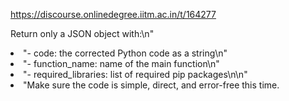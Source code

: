 https://discourse.onlinedegree.iitm.ac.in/t/164277

Return only a JSON object with:\n"</li>
          <li>    "- code: the corrected Python code as a string\n"</li>
          <li>    "- function_name: name of the main function\n"</li>
          <li>    "- required_libraries: list of required pip packages\n\n"</li>
          <li>    "Make sure the code is simple, direct, and error-free this time.